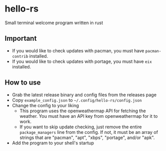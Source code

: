 # hello-rs
Small terminal welcome program written in rust

## Important
* If you would like to check updates with pacman, you must have `pacman-contrib` installed.
* If you would like to check updates with portage, you must have `eix` installed.

## How to use
* Grab the latest release binary and config files from the releases page
* Copy `example_config.json` to `~/.config/hello-rs/config.json` 
* Change the config to your liking
  * This program uses the openweathermap API for fetching the weather. You must have an API key from openweathermap for it to work.
  * If you want to skip update checking, just remove the entire `package_managers` line from the config. If not, it must be an array of strings that are "pacman", "apt", "xbps", "portage", and/or "apk".
* Add the program to your shell's startup
